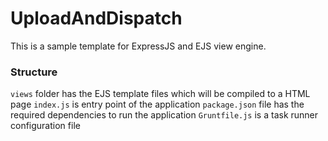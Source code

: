 # UploadAndDispatch

This is a sample template for ExpressJS and EJS view engine.

### Structure

`views` folder has the EJS template files which will be compiled to a HTML page
`index.js` is entry point of the application
`package.json` file has the required dependencies to run the application
`Gruntfile.js` is a task runner configuration file